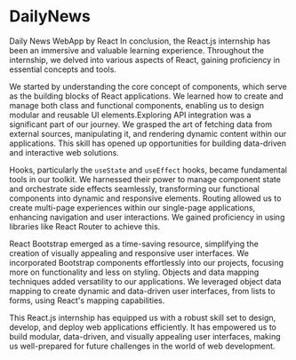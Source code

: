 # DailyNews
 Daily News WebApp by React
In conclusion, the React.js internship has been an immersive and valuable learning experience. Throughout the internship, we delved into various aspects of React, gaining proficiency in essential concepts and tools.

We started by understanding the core concept of components, which serve as the building blocks of React applications. We learned how to create and manage both class and functional components, enabling us to design modular and reusable UI elements.Exploring API integration was a significant part of our journey. We grasped the art of fetching data from external sources, manipulating it, and rendering dynamic content within our applications. This skill has opened up opportunities for building data-driven and interactive web solutions.

Hooks, particularly the `useState` and `useEffect` hooks, became fundamental tools in our toolkit. We harnessed their power to manage component state and orchestrate side effects seamlessly, transforming our functional components into dynamic and responsive elements. Routing allowed us to create multi-page experiences within our single-page applications, enhancing navigation and user interactions. We gained proficiency in using libraries like React Router to achieve this.

React Bootstrap emerged as a time-saving resource, simplifying the creation of visually appealing and responsive user interfaces. We incorporated Bootstrap components effortlessly into our projects, focusing more on functionality and less on styling. Objects and data mapping techniques added versatility to our applications. We leveraged object data mapping to create dynamic and data-driven user interfaces, from lists to forms, using React's mapping capabilities.

This React.js internship has equipped us with a robust skill set to design, develop, and deploy web applications efficiently. It has empowered us to build modular, data-driven, and visually appealing user interfaces, making us well-prepared for future challenges in the world of web development.
